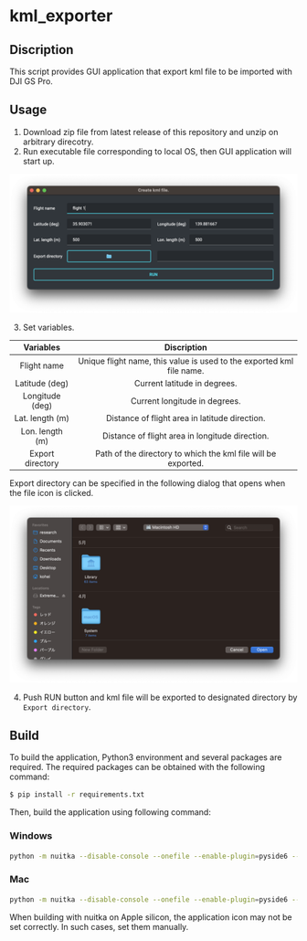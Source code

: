 # kml_exporter
## Discription
This script provides GUI application that export kml file to be imported with DJI GS Pro.



## Usage
1. Download zip file from latest release of this repository and unzip on arbitrary direcotry.
2. Run executable file corresponding to local OS, then GUI application will start up.

![gui_window](./materials/images/gui_window.png)

3. Set variables.

| Variables | Discription |
| :--: | :--: |
| Flight name | Unique flight name, this value is used to the exported kml file name. |
| Latitude (deg) | Current latitude in degrees. |
| Longitude (deg) | Current longitude in degrees. |
| Lat. length (m) | Distance of flight area in latitude direction. |
| Lon. length (m) | Distance of flight area in longitude direction. |
| Export directory | Path of the directory to which the kml file will be exported. |

Export directory can be specified in the following dialog that opens when the file icon is clicked.

![file_dialog](./materials/images/file_dialog.png)

4. Push RUN button and kml file will be exported to designated directory by `Export directory`.



## Build
To build the application, Python3 environment and several packages are required.
The required packages can be obtained with the following command:
```bash
$ pip install -r requirements.txt
```



Then, build the application using following command:
### Windows
```bash
python -m nuitka --disable-console --onefile --enable-plugin=pyside6 --include-package-data=qt_material --windows-icon-from-ico="icon.ico" kml_exporter.py
```


### Mac
```bash
python -m nuitka --disable-console --onefile --enable-plugin=pyside6 --include-package-data=qt_material --static-libpython=no --macos-create-app-bundle --macos-app-icon="icon.ico" kml_exporter.py
```
When building with nuitka on Apple silicon, the application icon may not be set correctly. In such cases, set them manually.
